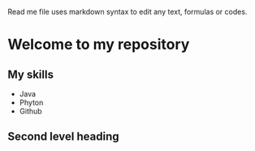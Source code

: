 Read me file uses markdown syntax to edit any text, formulas or codes.

# Welcome to my repository

## My skills 
- Java
- Phyton
- Github
  
## Second level heading

